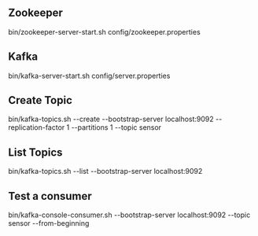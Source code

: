 ## Zookeeper 

 bin/zookeeper-server-start.sh config/zookeeper.properties
 
 ## Kafka
 
bin/kafka-server-start.sh config/server.properties

## Create Topic
bin/kafka-topics.sh --create --bootstrap-server localhost:9092 --replication-factor 1 --partitions 1 --topic sensor


## List Topics

bin/kafka-topics.sh --list --bootstrap-server localhost:9092


## Test a consumer

bin/kafka-console-consumer.sh --bootstrap-server localhost:9092 --topic sensor --from-beginning